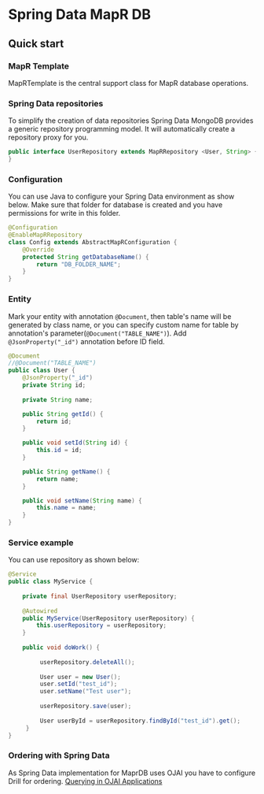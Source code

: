 # Spring Data MapR DB
## Quick start
### MapR Template
MapRTemplate is the central support class for MapR database operations.

### Spring Data repositories
To simplify the creation of data repositories Spring Data MongoDB provides a generic repository programming model. It will automatically create a repository proxy for you.
```java
public interface UserRepository extends MapRRepository <User, String> {
}
```
### Configuration
You can use Java to configure your Spring Data environment as show below.
Make sure that folder for database is created and you have permissions for write in this folder.
```java
@Configuration
@EnableMapRRepository
class Config extends AbstractMapRConfiguration {
    @Override
    protected String getDatabaseName() { 
        return "DB_FOLDER_NAME";
    }
}
```
### Entity
Mark your entity with annotation `@Document`, then table's name will be generated by class name, or you can specify custom name for table by annotation's parameter(`@Document("TABLE_NAME")`). 
Add `@JsonProperty("_id")` annotation before ID field.
```java
@Document
//@Document("TABLE_NAME")
public class User {
    @JsonProperty("_id")
    private String id;
    
    private String name;

    public String getId() {
        return id;
    }

    public void setId(String id) {
        this.id = id;
    }

    public String getName() {
        return name;
    }

    public void setName(String name) {
        this.name = name;
    }
}
```
### Service example
You can use repository as shown below:
```java
@Service
public class MyService {
    
    private final UserRepository userRepository;
    
    @Autowired
    public MyService(UserRepository userRepository) {
        this.userRepository = userRepository;
    }
    
    public void doWork() {
    
         userRepository.deleteAll();
    
         User user = new User();
         user.setId("test_id");
         user.setName("Test user");
         
         userRepository.save(user);
         
         User userById = userRepository.findById("test_id").get();
     }
}
```
### Ordering with Spring Data
As Spring Data implementation for MaprDB uses OJAI you have to configure Drill for ordering.
[Querying in OJAI Applications](https://mapr.com/docs/home/MapR-DB/JSON_DB/QueryingWithOJAI.html)
